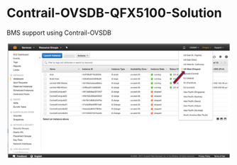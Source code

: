 # Contrail-OVSDB-QFX5100-Solution
BMS support using Contrail-OVSDB


![alt text](https://github.com/gokulpch/Ansible_Base_Hosts_CloudFormation-Templates/blob/master/img/aws-16.png)
